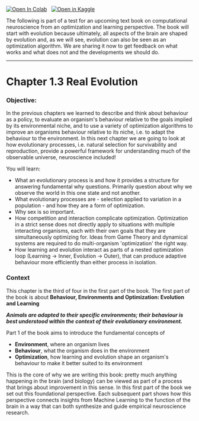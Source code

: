 <a href="https://colab.research.google.com/github/dcownden/PerennialProblemsOfLifeWithABrain/blob/main/sequences/P1C3_RealEvolution/student/P1C3_Title.ipynb" target="_parent"><img src="https://colab.research.google.com/assets/colab-badge.svg" alt="Open In Colab"/></a> &nbsp; <a href="https://kaggle.com/kernels/welcome?src=https://raw.githubusercontent.com/dcownden/PerennialProblemsOfLifeWithABrain/main/sequences/P1C3_RealEvolution/student/P1C3_Title.ipynb" target="_parent"><img src="https://kaggle.com/static/images/open-in-kaggle.svg" alt="Open in Kaggle"/></a>

The following is part of a test for an upcoming text book on computational neuroscience from an optimization and learning perspective. The book will start with evolution because ultimately, all aspects of the brain are shaped by evolution and, as we will see, evolution can also be seen as an optimization algorithm. We are sharing it now to get feedback on what works and what does not and the developments we should do.

___
# Chapter 1.3 Real Evolution

### Objective:
In the previous chapters we learned to describe and think about behaviour as a policy, to evaluate an organism's behaviour relative to the goals implied by its environmental niche, and to use a variety of optimization algorithms to improve an organisms behaviour relative to its niche, i.e. to adapt the behaviour to the environment. In this next chapter we are going to look at how evolutionary processes, i.e. natural selection for survivability and reproduction, provide a powerful framework for understanding much of the observable universe, neuroscience included!

You will learn:
*   What an evolutionary process is and how it provides a structure for answering fundamental why questions. Primarily question about why we observe the world in this one state and not another.
*   What evolutionary processes are - selection applied to variation in a population - and how they are a form of optimization.
*   Why sex is so important.
*   How competition and interaction complicate optimization. Optimization in a strict sense does not directly apply to situations with multiple interacting organisms, each with their own goals that they are simultaneously optimizing for. Ideas from Game Theory and dynamical systems are required to do multi-organism 'optimization' the right way.
*   How learning and evolution interact as parts of a nested optimization loop (Learning -> Inner, Evolution -> Outer), that can produce adaptive behaviour more efficiently than either process in isolation.     

### Context
This chapter is the third of four in the first part of the book. The first part of the book is about **Behaviour, Environments and Optimization: Evolution and Learning**

***Animals are adapted to their specific environments; their behaviour is best understood within the context of their evolutionary environment.***


Part 1 of the book aims to introduce the fundamental concepts of
* **Environment**, where an organism lives
* **Behaviour**, what the organism does in the environment
* **Optimization**, how learning and evolution shape an organism's behaviour to make it better suited to its environment

This is the core of why we are writing this book: pretty much anything happening in the brain (and biology) can be viewed as part of a process that brings about improvement in this sense. In this first part of the book we set out this foundational perspective. Each subsequent part shows how this perspective connects insights from Machine Learning to the function of the brain in a way that can both synthesize and guide empirical neuroscience research.

